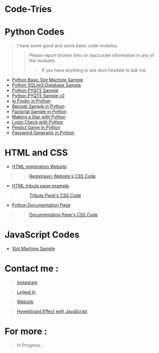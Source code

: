 # Code-Tries

# Python Codes
> I have some good and some basic code modules. 
>> Please report broken links or inaccurate information in any of the modules.
>>> If you have anything to ask dont hesitate to ask me.

+ [Python Basic Slot Machine Sample](https://github.com/Ege-Sumer/Code-Tries/blob/main/Python/slot_machine.py)
+ [Python SQLite3 Database Sample](https://github.com/SuzuyaJzo/Code-Tries/blob/main/Python/database_sql.py)
+ [Python PYQT5 Sample](https://github.com/SuzuyaJzo/Code-Tries/blob/main/Python/widget_pyqt.py)
+ [Python PYQT5 Sample v2](https://github.com/SuzuyaJzo/Code-Tries/blob/main/Python/pyqt52.py)
+ [Ip Finder in Python ](https://github.com/SuzuyaJzo/Code-Tries/blob/main/Python/ip_find.py)
+ [Remote Sample in Python](https://github.com/SuzuyaJzo/Code-Tries/blob/main/Python/remote.py)
+ [Factorial Sample in Python](https://github.com/SuzuyaJzo/Code-Tries/blob/main/Python/fac.py)
+ [Making a Star with Python](https://github.com/SuzuyaJzo/Code-Tries/blob/main/Python/star.py)
+ [Login Check with Python ](https://github.com/SuzuyaJzo/Code-Tries/blob/main/Python/login.py)
+ [Predict Game in Python](https://github.com/SuzuyaJzo/Code-Tries/blob/main/Python/predict.py)
+ [Password Generator in Python](https://github.com/Ege-Sumer/Code-Tries/blob/main/Python/password_generator)


# HTML and CSS
+ [HTML registration Website](https://github.com/Ege-Sumer/Code-Tries/blob/main/HTML/website-try.html)
>>[Registraion Website's CSS Code](https://github.com/Ege-Sumer/Code-Tries/blob/main/HTML/cert.css)
+ [HTML tribute page example](https://github.com/Ege-Sumer/Code-Tries/blob/main/HTML/einstein-web.html)
>>[Tribute Page's CSS Code](https://github.com/Ege-Sumer/Code-Tries/blob/main/HTML/cert-2.css)
+ [Python Documentation Page](https://github.com/Ege-Sumer/Code-Tries/blob/main/HTML/documentation.html)
>>[Documentation Page's CSS Code](https://github.com/Ege-Sumer/Code-Tries/blob/main/HTML/cert-3.css)

  
# JavaScript Codes
+ [Slot Machine Sample](https://github.com/Ege-Sumer/Code-Tries/blob/main/JavaScript/slot.js)


# Contact me :
  > [Instagram](https://www.instagram.com/ege.g.smr?igsh=MTVsd2ZoaWV5MzNqYg==)

  > [Lınked In](https://www.linkedin.com/in/ahmet-ege-s%C3%BCmer-9156b7222/)
  
  > [Website](https://ege-sumer.github.io/Website/)
  
  > [Hoverboard Effect with JavaScript](https://github.com/Ege-Sumer/Code-Tries/tree/main/JavaScript/hoverboard-effect)


# For more :

> In Progress...
